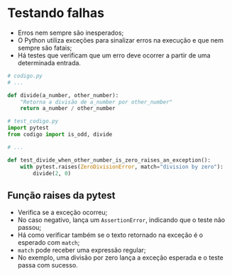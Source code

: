 # **Testando falhas**

* Erros nem sempre são inesperados;
* O Python utiliza exceções para sinalizar erros na execução e que nem sempre são fatais;
* Há testes que verificam que um erro deve ocorrer a partir de uma determinada entrada.

~~~py
# codigo.py
# ...

def divide(a_number, other_number):
    "Retorna a divisão de a_number por other_number"
    return a_number / other_number

# test_codigo.py
import pytest
from codigo import is_odd, divide

# ...

def test_divide_when_other_number_is_zero_raises_an_exception():
    with pytest.raises(ZeroDivisionError, match="division by zero"):
        divide(2, 0)
~~~

## **Função raises da pytest**

* Verifica se a exceção ocorreu;
* No caso negativo, lança um `AssertionError`, indicando que o teste não passou;
* Há como verificar também se o texto retornado na exceção é o esperado com `match`;
* `match` pode receber uma expressão regular;
* No exemplo, uma divisão por zero lança a exceção esperada e o teste passa com sucesso.
